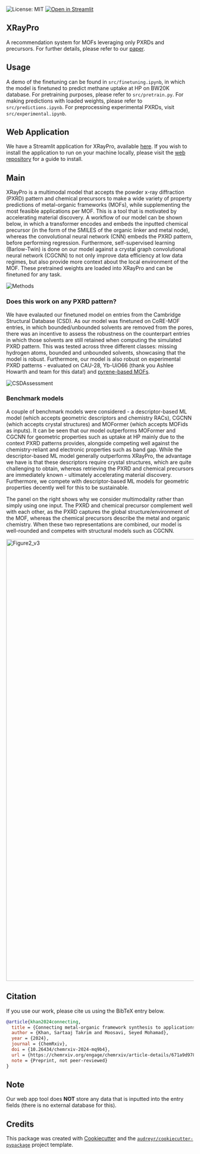 ![License: MIT](https://img.shields.io/badge/License-MIT-yellow.svg)
[![Open in Streamlit](https://img.shields.io/badge/Streamlit-Open%20in%20Streamlit-brightgreen)](https://xraypro.streamlit.app/)

## XRayPro

A recommendation system for MOFs leveraging only PXRDs and precursors. For further details, please refer to our [paper](https://chemrxiv.org/engage/chemrxiv/article-details/671a9d9783f22e42140f2df6). 

## Usage
A demo of the finetuning can be found in ```src/finetuning.ipynb```, in which the model is finetuned to predict methane uptake at HP on BW20K database. For pretraining purposes, please refer to ```src/pretrain.py```. For making predictions with loaded weights, please refer to ```src/predictions.ipynb```. For preprocessing experimental PXRDs, visit ```src/experimental.ipynb```.

## Web Application
We have a Streamlit application for XRayPro, available [here](https://xraypro.streamlit.app). If you wish to install the application to run on your machine locally, please visit the [web repository](https://github.com/AI4ChemS/xraypro-web/tree/main) for a guide to install.

## Main

XRayPro is a multimodal model that accepts the powder x-ray diffraction (PXRD) pattern and chemical precursors to make a wide variety of property predictions of metal-organic frameworks (MOFs), while supplementing the most feasible applications per MOF. This is a tool that is motivated by accelerating material discovery. A workflow of our model can be shown below, in which a transformer encodes and embeds the inputted chemical precursor (in the form of the SMILES of the organic linker and metal node), whereas the convolutional neural network (CNN) embeds the PXRD pattern, before performing regression. Furthermore, self-supervised learning (Barlow-Twin) is done on our model against a crystal graph convolutional neural network (CGCNN) to not only improve data efficiency at low data regimes, but also provide more context about the local environment of the MOF. These pretrained weights are loaded into XRayPro and can be finetuned for any task. 

![Methods](https://github.com/user-attachments/assets/72b4d3fc-74bb-4d7f-8ca3-f559f8dfdde0)

### Does this work on any PXRD pattern?

We have evalauted our finetuned model on entries from the Cambridge Structural Database (CSD). As our model was finetuned on CoRE-MOF entries, in which bounded/unbounded solvents are removed from the pores, there was an incentive to assess the robustness on the counterpart entries in which those solvents are still retained when computing the simulated PXRD pattern. This was tested across three different classes: missing hydrogen atoms, bounded and unbounded solvents, showcasing that the model is robust. Furthermore, our model is also robust on experimental PXRD patterns - evaluated on CAU-28, Yb-UiO66 (thank you Ashlee Howarth and team for this data!) and [pyrene-based MOFs](https://pubs.acs.org/doi/full/10.1021/acsami.4c05527).

![CSDAssessment](https://github.com/user-attachments/assets/2598f2f3-04bf-4c2e-b320-5ba25f7e288a)

### Benchmark models

A couple of benchmark models were considered - a descriptor-based ML model (which accepts geometric descriptors and chemistry RACs), CGCNN (which accepts crystal structures) and MOFormer (which accepts MOFids as inputs). It can be seen that our model outperforms MOFormer and CGCNN for geometric properties such as uptake at HP mainly due to the context PXRD patterns provides, alongside competing well against the chemistry-reliant and electronic properties such as band gap. While the descriptor-based ML model generally outperforms XRayPro, the advantage we have is that these descriptors require crystal structures, which are quite challenging to obtain, whereas retrieving the PXRD and chemical precursors are immediately known - ultimately accelerating material discovery. Furthermore, we compete with descriptor-based ML models for geometric properties decently well for this to be sustainable.

The panel on the right shows why we consider multimodality rather than simply using one input. The PXRD and chemical precursor complement well with each other, as the PXRD captures the global structure/environment of the MOF, whereas the chemical precursors describe the metal and organic chemistry. When these two representations are combined, our model is well-rounded and competes with structural models such as CGCNN.

<img width="1186" alt="Figure2_v3" src="https://github.com/user-attachments/assets/cda97bab-6c30-4ed7-8a1c-370f0de939dc" />


## Citation

If you use our work, please cite us using the BibTeX entry below.

```bibtex
@article{khan2024connecting,
  title = {Connecting metal-organic framework synthesis to applications with a self-supervised multimodal model},
  author = {Khan, Sartaaj Takrim and Moosavi, Seyed Mohamad},
  year = {2024},
  journal = {ChemRxiv},
  doi = {10.26434/chemrxiv-2024-mq9b4},
  url = {https://chemrxiv.org/engage/chemrxiv/article-details/671a9d9783f22e42140f2df6},
  note = {Preprint, not peer-reviewed}
}
```

## Note
Our web app tool does **NOT** store any data that is inputted into the entry fields (there is no external database for this).

## Credits

This package was created with [Cookiecutter](https://github.com/audreyr/cookiecutter) and the [`audreyr/cookiecutter-pypackage`](https://github.com/audreyr/cookiecutter-pypackage) project template.

